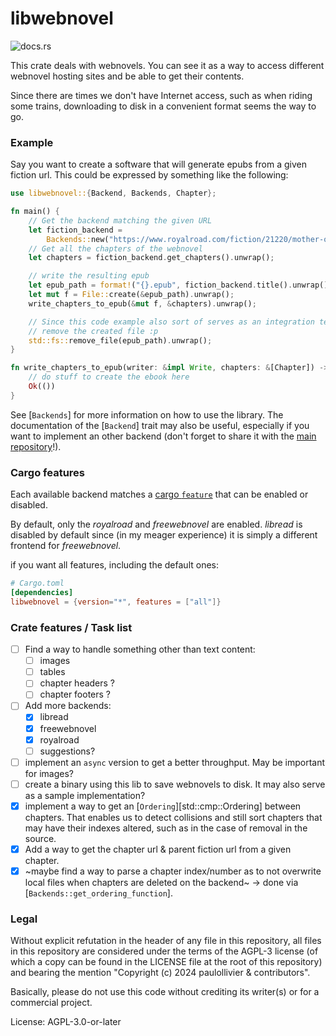 # libwebnovel

![docs.rs](https://img.shields.io/docsrs/libwebnovel)

This crate deals with webnovels. You can see it as a way to access different
webnovel hosting sites and be able to get their contents.

Since there are times we don't have Internet access, such as when riding
some trains, downloading to disk in a convenient format seems the way to go.

### Example
Say you want to create a software that will generate epubs from a given
fiction url. This could be expressed by something like the following:

```rust
use libwebnovel::{Backend, Backends, Chapter};

fn main() {
    // Get the backend matching the given URL
    let fiction_backend =
        Backends::new("https://www.royalroad.com/fiction/21220/mother-of-learning").unwrap();
    // Get all the chapters of the webnovel
    let chapters = fiction_backend.get_chapters().unwrap();

    // write the resulting epub
    let epub_path = format!("{}.epub", fiction_backend.title().unwrap());
    let mut f = File::create(&epub_path).unwrap();
    write_chapters_to_epub(&mut f, &chapters).unwrap();

    // Since this code example also sort of serves as an integration test,
    // remove the created file :p
    std::fs::remove_file(epub_path).unwrap();
}

fn write_chapters_to_epub(writer: &impl Write, chapters: &[Chapter]) -> Result<(), io::Error> {
    // do stuff to create the ebook here
    Ok(())
}
```

See [`Backends`] for more information on how to use the library. The
documentation of the [`Backend`] trait may also be useful, especially if you
want to implement an other backend (don't forget to share it with the [main repository](https://codeberg.org/paulollivier/libwebnovel)!).

### Cargo features

Each available backend matches a [cargo `feature`](https://doc.rust-lang.org/cargo/reference/features.html) that can be enabled or
disabled.

By default, only the *royalroad* and *freewebnovel* are enabled. *libread*
is disabled by default since (in my meager experience) it is simply a
different frontend for *freewebnovel*.

if you want all features, including the default ones:
```toml
# Cargo.toml
[dependencies]
libwebnovel = {version="*", features = ["all"]}
```

### Crate features / Task list

- [ ] Find a way to handle something other than text content:
  - [ ] images
  - [ ] tables
  - [ ] chapter headers ?
  - [ ] chapter footers ?
- [ ] Add more backends:
  - [x] libread
  - [x] freewebnovel
  - [x] royalroad
  - [ ] suggestions?
- [ ] implement an `async` version to get a better throughput. May be
  important for images?
- [ ] create a binary using this lib to save webnovels to disk. It may also
  serve as a sample implementation?
- [x] implement a way to get an [`Ordering`][std::cmp::Ordering] between
  chapters. That enables us to detect collisions and still sort chapters
  that may have their indexes altered, such as in the case of removal in the
  source.
- [x] Add a way to get the chapter url & parent fiction url from a given
  chapter.
- [x] ~maybe find a way to parse a chapter index/number as to not overwrite
  local files when chapters are deleted on the backend~ -> done via
  [`Backends::get_ordering_function`].

### Legal

Without explicit refutation in the header of any file in this repository,
all files in this repository are considered under the terms of the AGPL-3
license (of which a copy can be found in the LICENSE file at the root of
this repository) and bearing the mention "Copyright (c) 2024 paulollivier &
contributors".

Basically, please do not use this code without crediting its writer(s) or
for a commercial project.

License: AGPL-3.0-or-later
